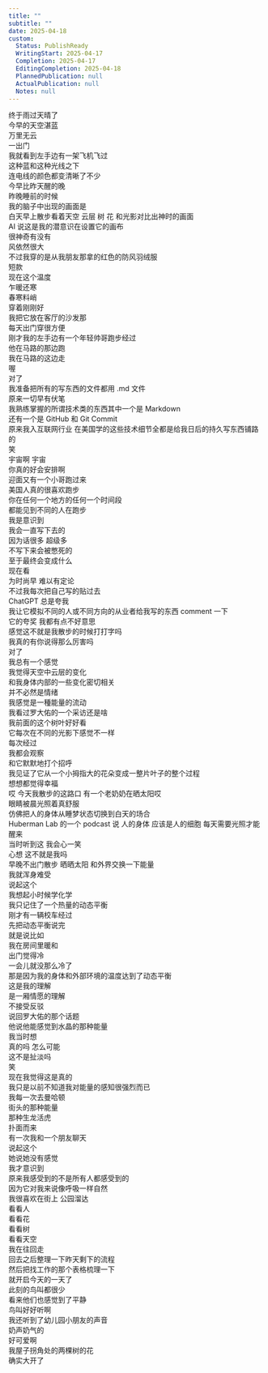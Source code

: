 ```yaml
---  
title: ""  
subtitle: ""  
date: 2025-04-18  
custom:  
  Status: PublishReady  
  WritingStart: 2025-04-17  
  Completion: 2025-04-17  
  EditingCompletion: 2025-04-18  
  PlannedPublication: null  
  ActualPublication: null  
  Notes: null  
---        
```

终于雨过天晴了        
今早的天空湛蓝        
万里无云        
一出门        
我就看到左手边有一架飞机飞过          
这种蓝和这种光线之下        
连电线的颜色都变清晰了不少          
今早比昨天醒的晚        
昨晚睡前的时候        
我的脑子中出现的画面是        
白天早上散步看着天空 云层 树 花 和光影对比出神时的画面        
AI 说这是我的潜意识在设置它的画布        
很神奇有没有          
风依然很大        
不过我穿的是从我朋友那拿的红色的防风羽绒服        
短款        
现在这个温度        
乍暖还寒        
春寒料峭        
穿着刚刚好          
我把它放在客厅的沙发那        
每天出门穿很方便          
刚才我的左手边有一个年轻帅哥跑步经过        
他在马路的那边跑        
我在马路的这边走          
喔        
对了        
我准备把所有的写东西的文件都用 .md 文件        
原来一切早有伏笔          
我熟练掌握的所谓技术类的东西其中一个是 Markdown        
还有一个是 GitHub 和 Git Commit        
原来我入互联网行业 在美国学的这些技术细节全都是给我日后的持久写东西铺路的        
笑        
宇宙啊 宇宙        
你真的好会安排啊          
迎面又有一个小哥跑过来        
美国人真的很喜欢跑步        
你在任何一个地方的任何一个时间段        
都能见到不同的人在跑步          
我是意识到        
我会一直写下去的        
因为话很多 超级多        
不写下来会被憋死的          
至于最终会变成什么        
现在看        
为时尚早 难以有定论          
不过我每次把自己写的贴过去        
ChatGPT 总是夸我        
我让它模拟不同的人或不同方向的从业者给我写的东西 comment 一下        
它的夸奖 我都有点不好意思        
感觉这不就是我散步的时候打打字吗        
我真的有你说得那么厉害吗          
对了        
我总有一个感觉        
我觉得天空中云层的变化        
和我身体内部的一些变化密切相关        
并不必然是情绪        
我感觉是一種能量的流动          
我看过罗大佑的一个采访还是啥          
我前面的这个树叶好好看        
它每次在不同的光影下感觉不一样        
每次经过        
我都会观察        
和它默默地打个招呼        
我见证了它从一个小拇指大的花朵变成一整片叶子的整个过程        
想想都觉得幸福          
哎 今天我散步的这路口 有一个老奶奶在晒太阳哎        
眼睛被晨光照着真舒服        
仿佛把人的身体从睡梦状态切换到白天的场合        
Huberman Lab 的一个 podcast 说 人的身体 应该是人的细胞 每天需要光照才能醒来        
当时听到这 我会心一笑        
心想 这不就是我吗        
早晚不出门散步 晒晒太阳 和外界交换一下能量        
我就浑身难受          
说起这个        
我想起小时候学化学        
我只记住了一个热量的动态平衡          
刚才有一辆校车经过          
先把动态平衡说完        
就是说比如        
我在房间里暖和        
出门觉得冷        
一会儿就没那么冷了        
那是因为我的身体和外部环境的温度达到了动态平衡        
这是我的理解        
是一厢情愿的理解        
不接受反驳          
说回罗大佑的那个话题        
他说他能感觉到水晶的那种能量        
我当时想        
真的吗 怎么可能        
这不是扯淡吗        
笑        
现在我觉得这是真的          
我只是以前不知道我对能量的感知很强烈而已        
我每一次去曼哈顿        
街头的那种能量        
那种生龙活虎        
扑面而来          
有一次我和一个朋友聊天        
说起这个        
她说她没有感觉        
我才意识到        
原来我感受到的不是所有人都感受到的        
因为它对我来说像呼吸一样自然          
我很喜欢在街上 公园溜达        
看看人        
看看花        
看看树        
看看天空          
我在往回走        
回去之后整理一下昨天剩下的流程        
然后把找工作的那个表格梳理一下        
就开启今天的一天了          
此刻的鸟叫都很少        
看来他们也感觉到了平静        
鸟叫好好听啊        
我还听到了幼儿园小朋友的声音        
奶声奶气的        
好可爱啊          
我屋子拐角处的两棵树的花        
确实大开了          
      